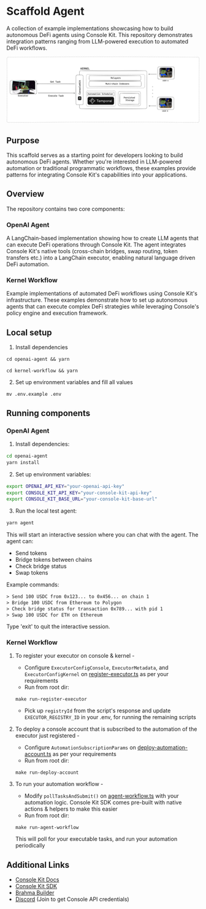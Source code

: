 # Scaffold Agent

A collection of example implementations showcasing how to build autonomous DeFi agents using Console Kit. This repository demonstrates integration patterns ranging from LLM-powered execution to automated DeFi workflows.

![kernel-setup](./images/overview.png)

## Purpose

This scaffold serves as a starting point for developers looking to build autonomous DeFi agents. Whether you're interested in LLM-powered automation or traditional programmatic workflows, these examples provide patterns for integrating Console Kit's capabilities into your applications.

## Overview

The repository contains two core components:

### OpenAI Agent

A LangChain-based implementation showing how to create LLM agents that can execute DeFi operations through Console Kit. The agent integrates Console Kit's native tools (cross-chain bridges, swap routing, token transfers etc.) into a LangChain executor, enabling natural language driven DeFi automation.

### Kernel Workflow

Example implementations of automated DeFi workflows using Console Kit's infrastructure. These examples demonstrate how to set up autonomous agents that can execute complex DeFi strategies while leveraging Console's policy engine and execution framework.

## Local setup

1. Install dependencies

```
cd openai-agent && yarn
```

```
cd kernel-workflow && yarn
```

2. Set up environment variables and fill all values

```
mv .env.example .env
```

## Running components

### OpenAI Agent

1. Install dependencies:

```bash
cd openai-agent
yarn install
```

2. Set up environment variables:

```bash
export OPENAI_API_KEY="your-openai-api-key"
export CONSOLE_KIT_API_KEY="your-console-kit-api-key"
export CONSOLE_KIT_BASE_URL="your-console-kit-base-url"
```

3. Run the local test agent:

```bash
yarn agent
```

This will start an interactive session where you can chat with the agent. The agent can:

- Send tokens
- Bridge tokens between chains
- Check bridge status
- Swap tokens

Example commands:

```
> Send 100 USDC from 0x123... to 0x456... on chain 1
> Bridge 100 USDC from Ethereum to Polygon
> Check bridge status for transaction 0x789... with pid 1
> Swap 100 USDC for ETH on Ethereum
```

Type 'exit' to quit the interactive session.

### Kernel Workflow

1. To register your executor on console & kernel -

   - Configure `ExecutorConfigConsole`, `ExecutorMetadata`, and `ExecutorConfigKernel` on [register-executor.ts](./kernel-workflow/src/register-executor.ts) as per your requirements
   - Run from root dir:

   ```
   make run-register-executor
   ```

   - Pick up `registryId` from the script's response and update `EXECUTOR_REGISTRY_ID` in your .env, for running the remaining scripts

2. To deploy a console account that is subscribed to the automation of the executor just registered -
   - Configure `AutomationSubscriptionParams` on [deploy-automation-account.ts](kernel-workflow/src/deploy-automation-account.ts) as per your requirements
   - Run from root dir:
   ```
   make run-deploy-account
   ```
3. To run your automation workflow -
   - Modify `pollTasksAndSubmit()` on [agent-workflow.ts](kernel-workflow/src/agent-workflow.ts) with your automation logic. Console Kit SDK comes pre-built with native actions & helpers to make this easier
   - Run from root dir:
   ```
   make run-agent-workflow
   ```
   This will poll for your executable tasks, and run your automation periodically

## Additional Links

- [Console Kit Docs](https://github.com/Brahma-fi/console-kit/blob/ft-docs/docs/introduction.md)
- [Console Kit SDK](https://www.npmjs.com/package/brahma-console-kit)
- [Brahma Builder](https://github.com/Brahma-fi/brahma-builder)
- [Discord](https://discord.com/invite/khXHEnvS6N) (Join to get Console API credentials)
